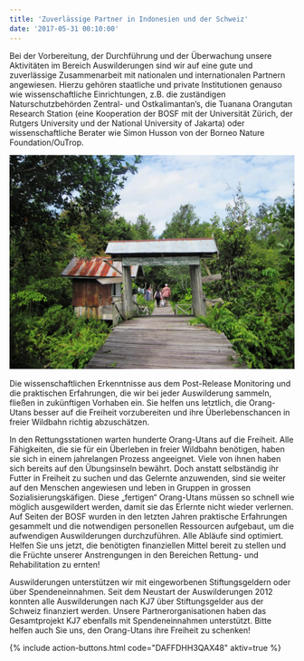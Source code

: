 ```yaml
---
title: 'Zuverlässige Partner in Indonesien und der Schweiz'
date: '2017-05-31 00:10:00'
---
```

Bei der Vorbereitung, der Durchführung und der Überwachung unsere Aktivitäten im Bereich Auswilderungen sind wir auf eine gute und zuverlässige Zusammenarbeit mit nationalen und internationalen Partnern angewiesen. Hierzu gehören staatliche und private Institutionen genauso wie wissenschaftliche Einrichtungen, z.B. die zuständigen Naturschutzbehörden Zentral- und Ostkalimantan’s, die Tuanana Orangutan Research Station (eine Kooperation der BOSF mit der Universität Zürich, der Rutgers University und der National University of Jakarta) oder wissenschaftliche Berater wie Simon Husson von der Borneo Nature Foundation/OuTrop.

![](uploads/2017/03/05/Tuanana%20Research%20Station.JPG)

Die wissenschaftlichen Erkenntnisse aus dem Post-Release Monitoring und die praktischen Erfahrungen, die wir bei jeder Auswilderung sammeln, fließen in zukünftigen Vorhaben ein. Sie helfen uns letztlich, die Orang-Utans besser auf die Freiheit vorzubereiten und ihre Überlebenschancen in freier Wildbahn richtig abzuschätzen.  

In den Rettungsstationen warten hunderte Orang-Utans auf die Freiheit. Alle Fähigkeiten, die sie für ein Überleben in freier Wildbahn benötigen, haben sie sich in einem jahrelangen Prozess angeeignet. Viele von ihnen haben sich bereits auf den Übungsinseln bewährt. Doch anstatt selbständig ihr Futter in Freiheit zu suchen und das Gelernte anzuwenden, sind sie weiter auf den Menschen angewiesen und leben in Gruppen in grossen Sozialisierungskäfigen. Diese „fertigen“ Orang-Utans müssen so schnell wie möglich ausgewildert werden, damit sie das Erlernte nicht wieder verlernen. Auf Seiten der BOSF wurden in den letzten Jahren praktische Erfahrungen gesammelt und die notwendigen personellen Ressourcen aufgebaut, um die aufwendigen Auswilderungen durchzuführen. Alle Abläufe sind optimiert. Helfen Sie uns jetzt, die benötigten finanziellen Mittel bereit zu stellen und die Früchte unserer Anstrengungen in den Bereichen Rettung- und Rehabilitation zu ernten!  

Auswilderungen unterstützen wir mit eingeworbenen Stiftungsgeldern oder über Spendeneinnahmen. Seit dem Neustart der Auswilderungen 2012 konnten alle Auswilderungen nach KJ7 über Stiftungsgelder aus der Schweiz finanziert werden. Unsere Partnerorganisationen haben das Gesamtprojekt KJ7 ebenfalls mit Spendeneinnahmen unterstützt. Bitte helfen auch Sie uns, den Orang-Utans ihre Freiheit zu schenken!

{% include action-buttons.html code="DAFFDHH3QAX48" aktiv=true %}